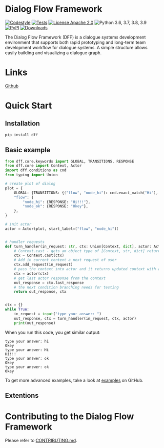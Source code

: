 
# Dialog Flow Framework
<!-- [![Documentation Status](https://dff.readthedocs.io/en/stable/?badge=stable)](https://readthedocs.org/projects/dff/badge/?version=stable) -->
<!-- [![Coverage Status](https://coveralls.io/repos/github/deepmipt/dialog_flow_framework/badge.svg?branch=main)](https://coveralls.io/github/deepmipt/dialog_flow_framework?branch=main) -->
[![Codestyle](https://github.com/deepmipt/dialog_flow_framework/workflows/codestyle/badge.svg)](https://github.com/deepmipt/dialog_flow_framework/actions)
[![Tests](https://github.com/deepmipt/dialog_flow_framework/workflows/test_coverage/badge.svg)](https://github.com/deepmipt/dialog_flow_framework/actions)
[![License Apache 2.0](https://img.shields.io/badge/license-Apache%202.0-blue.svg)](https://github.com/deepmipt/dff/blob/master/LICENSE)
![Python 3.6, 3.7, 3.8, 3.9](https://img.shields.io/badge/python-3.6%20%7C%203.7%20%7C%203.8%20%7C%203.9-green.svg)
[![PyPI](https://img.shields.io/pypi/v/dff)](https://pypi.org/project/dff/)
[![Downloads](https://pepy.tech/badge/dff)](https://pepy.tech/project/dff)

The Dialog Flow Framework (DFF) is a dialogue systems development environment that supports both rapid prototyping and long-term team development workflow for dialogue systems. A simple structure allows easily building and visualizing a dialogue graph.

# Links
[Github](https://github.com/deepmipt/dialog_flow_framework)

# Quick Start

## Installation
```bash
pip install dff
```

## Basic example
```python
from dff.core.keywords import GLOBAL, TRANSITIONS, RESPONSE
from dff.core import Context, Actor
import dff.conditions as cnd
from typing import Union

# create plot of dialog
plot = {
    GLOBAL: {TRANSITIONS: {("flow", "node_hi"): cnd.exact_match("Hi"), ("flow", "node_ok"): cnd.true()}},
    "flow": {
        "node_hi": {RESPONSE: "Hi!!!"},
        "node_ok": {RESPONSE: "Okey"},
    },
}

# init actor
actor = Actor(plot, start_label=("flow", "node_hi"))


# handler requests
def turn_handler(in_request: str, ctx: Union[Context, dict], actor: Actor):
    # Context.cast - gets an object type of [Context, str, dict] returns an object type of Context
    ctx = Context.cast(ctx)
    # Add in current context a next request of user
    ctx.add_request(in_request)
    # pass the context into actor and it returns updated context with actor response
    ctx = actor(ctx)
    # get last actor response from the context
    out_response = ctx.last_response
    # the next condition branching needs for testing
    return out_response, ctx


ctx = {}
while True:
    in_request = input("type your answer: ")
    out_response, ctx = turn_handler(in_request, ctx, actor)
    print(out_response)

```
When you run this code, you get similar output:
```
type your answer: hi
Okey
type your answer: Hi
Hi!!!
type your answer: ok
Okey
type your answer: ok
Okey

```

To get more advanced examples, take a look at [examples](https://github.com/deepmipt/dialog_flow_framework/tree/dev/examples) on GitHub.

## Extentions 
<!-- ### List of extentions -->
<!-- ### Your own extention -->

# Contributing to the Dialog Flow Framework

Please refer to [CONTRIBUTING.md](https://github.com/deepmipt/dialog_flow_framework/dev/CONTRIBUTING.md).